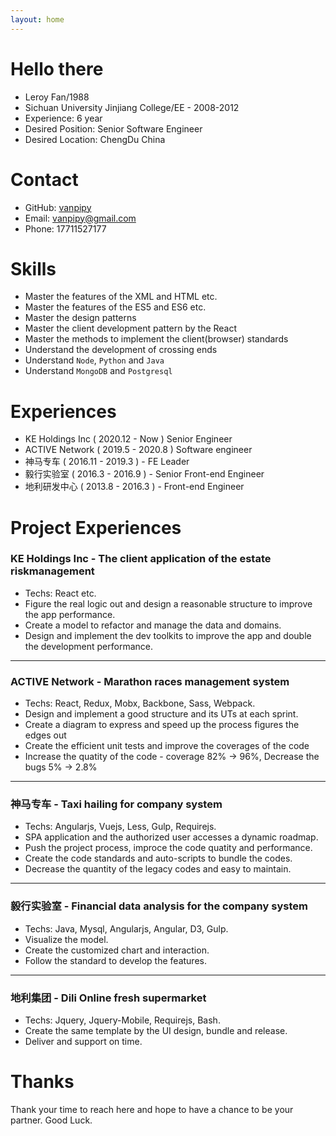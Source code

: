 ```yaml
---
layout: home
---
```


# Hello there
* Leroy Fan/1988
* Sichuan University Jinjiang College/EE - 2008-2012
* Experience: 6 year
* Desired Position: Senior Software Engineer
* Desired Location: ChengDu China

# Contact
* GitHub: [vanpipy](https://github.com/vanpipy)
* Email: <vanpipy@gmail.com>
* Phone: 17711527177

# Skills
* Master the features of the XML and HTML etc.
* Master the features of the ES5 and ES6 etc.
* Master the design patterns
* Master the client development pattern by the React
* Master the methods to implement the client(browser) standards
* Understand the development of crossing ends
* Understand `Node`, `Python` and `Java`
* Understand `MongoDB` and `Postgresql`

# Experiences
* KE Holdings Inc ( 2020.12 - Now ) Senior Engineer
* ACTIVE Network ( 2019.5 - 2020.8 ) Software engineer
* 神马专车 ( 2016.11 - 2019.3 ) - FE Leader
* 毅行实验室 ( 2016.3 - 2016.9 ) - Senior Front-end Engineer
* 地利研发中心 ( 2013.8 - 2016.3 ) - Front-end Engineer

# Project Experiences

### KE Holdings Inc - The client application of the estate riskmanagement
* Techs: React etc.
* Figure the real logic out and design a reasonable structure to improve the app performance.
* Create a model to refactor and manage the data and domains.
* Design and implement the dev toolkits to improve the app and double the development performance.

---

### ACTIVE Network - Marathon races management system
* Techs: React, Redux, Mobx, Backbone, Sass, Webpack.
* Design and implement a good structure and its UTs at each sprint.
* Create a diagram to express and speed up the process figures the edges out
* Create the efficient unit tests and improve the coverages of the code
* Increase the quatity of the code - coverage 82% -> 96%, Decrease the bugs 5% -> 2.8%

---

### 神马专车 - Taxi hailing for company system
* Techs: Angularjs, Vuejs, Less, Gulp, Requirejs.
* SPA application and the authorized user accesses a dynamic roadmap.
* Push the project process, improce the code quatity and performance.
* Create the code standards and auto-scripts to bundle the codes.
* Decrease the quantity of the legacy codes and easy to maintain.

---

### 毅行实验室 - Financial data analysis for the company system
* Techs: Java, Mysql, Angularjs, Angular, D3, Gulp. 
* Visualize the model.
* Create the customized chart and interaction.
* Follow the standard to develop the features.

---

### 地利集团 - Dili Online fresh supermarket
* Techs: Jquery, Jquery-Mobile, Requirejs, Bash.
* Create the same template by the UI design, bundle and release.
* Deliver and support on time.

# Thanks
Thank your time to reach here and hope to have a chance to be your partner. Good Luck.
